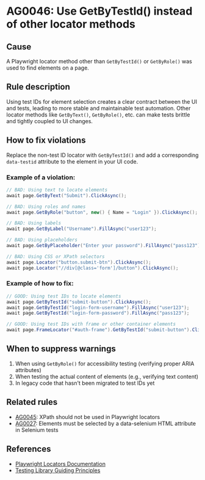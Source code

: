 # AG0046: Use GetByTestId() instead of other locator methods

## Cause

A Playwright locator method other than `GetByTestId()` or `GetByRole()` was used to find elements on a page.

## Rule description

Using test IDs for element selection creates a clear contract between the UI and tests, leading to more stable and maintainable test automation. Other locator methods like `GetByText()`, `GetByRole()`, etc. can make tests brittle and tightly coupled to UI changes.

## How to fix violations

Replace the non-test ID locator with `GetByTestId()` and add a corresponding `data-testid` attribute to the element in your UI code.

### Example of a violation:

```csharp
// BAD: Using text to locate elements
await page.GetByText("Submit").ClickAsync();

// BAD: Using roles and names
await page.GetByRole("button", new() { Name = "Login" }).ClickAsync();

// BAD: Using labels
await page.GetByLabel("Username").FillAsync("user123");

// BAD: Using placeholders
await page.GetByPlaceholder("Enter your password").FillAsync("pass123");

// BAD: Using CSS or XPath selectors
await page.Locator("button.submit-btn").ClickAsync();
await page.Locator("//div[@class='form']/button").ClickAsync();
```

### Example of how to fix:

```csharp
// GOOD: Using test IDs to locate elements
await page.GetByTestId("submit-button").ClickAsync();
await page.GetByTestId("login-form-username").FillAsync("user123");
await page.GetByTestId("login-form-password").FillAsync("pass123");

// GOOD: Using test IDs with frame or other container elements
await page.FrameLocator("#auth-frame").GetByTestId("submit-button").ClickAsync();
```

## When to suppress warnings

1. When using `GetByRole()` for accessibility testing (verifying proper ARIA attributes)
2. When testing the actual content of elements (e.g., verifying text content)
3. In legacy code that hasn't been migrated to test IDs yet

## Related rules

- [AG0045](AG0045.md): XPath should not be used in Playwright locators
- [AG0027](AG0027.md): Elements must be selected by a data-selenium HTML attribute in Selenium tests

## References

- [Playwright Locators Documentation](https://playwright.dev/dotnet/docs/locators)
- [Testing Library Guiding Principles](https://testing-library.com/docs/guiding-principles/) 